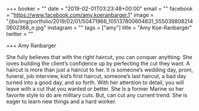 +++
booker = ""
date = "2019-02-01T03:23:48+00:00"
email = ""
facebook = "https://www.facebook.com/amy.koeranbarger.1"
image = "/jbs/img/portfolio/2019/02/01/50471966_105137800604831_5550398082140602368_n.jpg"
instagram = ""
tags = ["amy"]
title = "Amy Koe-Ranbarger"
twitter = ""

+++
Amy Ranbarger   

  She fully believes that with the right haircut, you can conquer anything. She loves building the client’s confidence up by perfecting the cut they want. A haircut is more than just a haircut to her. It is someone’s wedding day, prom, funeral, job interview, kid’s first haircut, someone’s last haircut, a bad day turned into a good day, and so forth. With her attention to detail, you will leave with a cut that you wanted or better. She is a former Marine so her favorite style to do are military cuts. But, can cut any current trend. She is eager to learn new things and a hard worker.